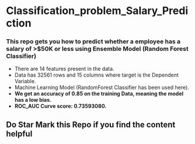 # Classification_problem_Salary_Prediction

### This repo gets you how to predict whether a employee has a salary of >$50K or less using Ensemble Model (Random Forest Classifier)

- There are 14 features present in the data.
-  Data has 32561 rows and 15 columns where target is the Dependent Variable.
- Machine Learning Model (RandomForest Classifier has been used here).
- **We get an accuracy of 0.85 on the training Data, meaning the model has a low bias.**
- **ROC_AUC Curve score: 0.73593080.**

## Do Star Mark this Repo if you find the content helpful

